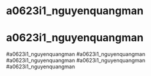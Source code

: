 # a0623i1_nguyenquangman
# a0623i1_nguyenquangman
#a0623i1_nguyenquangman
#a0623i1_nguyenquangman
#a0623i1_nguyenquangman
#a0623i1_nguyenquangman
#a0623i1_nguyenquangman
